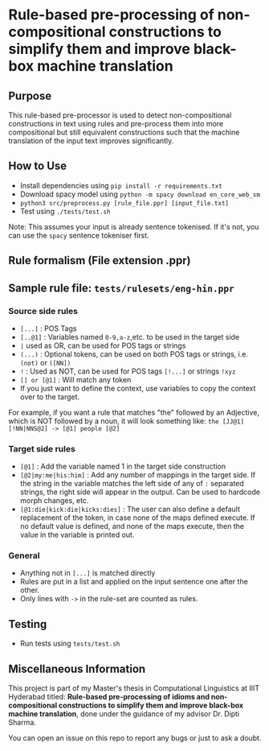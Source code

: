 # Rule-based pre-processing of non-compositional constructions to simplify them and improve black-box machine translation

## Purpose
This rule-based pre-processor is used to detect non-compositional constructions in text using rules and pre-process them into more compositional but still equivalent constructions such that the machine translation of the input text improves significantly.

## How to Use
- Install dependencies using `pip install -r requirements.txt`
- Download spacy model using `python -m spacy download en_core_web_sm`
- `python3 src/preprocess.py [rule_file.ppr] [input_file.txt]`
- Test using `./tests/test.sh`

Note: This assumes your input is already sentence tokenised. If it's not, you can use the `spacy` sentence tokeniser first.

## Rule formalism (File extension .ppr)

## **Sample rule file: `tests/rulesets/eng-hin.ppr`**

### Source side rules
- `[...]` : POS Tags
- `[..@1]` : Variables named `0-9,a-z`,etc. to be used in the target side
- `|` used as OR, can be used for POS tags or strings
- `(...)` : Optional tokens, can be used on both POS tags or strings, i.e. `(not)` or `([NN])`
- `!` : Used as NOT, can be used for POS tags `[!...]` or strings `!xyz`
- `[] or [@1]` : Will match any token
- If you just want to define the context, use variables to copy the context over to the target.

For example, if you want a rule that matches "the" followed by an Adjective, which is NOT followed by a noun, it will look something like: ```the [JJ@1] [!NN|NNS@2] -> [@1] people [@2]```

### Target side rules
- `[@1]` : Add the variable named 1 in the target side construction
- `[@2|my:me|his:him]` : Add any number of mappings in the target side. If the string in the variable matches the left side of any of `:` separated strings, the right side will appear in the output. Can be used to hardcode morph changes, etc.
- `[@1:die|kick:die|kicks:dies]` : The user can also define a default replacement of the token, in case none of the maps defined execute. If no default value is defined, and none of the maps execute, then the value in the variable is printed out.

### General

- Anything not in `[...]` is matched directly
- Rules are put in a list and applied on the input sentence one after the other.
- Only lines with `->` in the rule-set are counted as rules.

## Testing
- Run tests using `tests/test.sh`

## Miscellaneous Information
This project is part of my Master's thesis in Computational Linguistics at IIIT Hyderabad titled: **Rule-based pre-processing of idioms and non-compositional constructions to simplify them and improve black-box machine translation**, done under the guidance of my advisor Dr. Dipti Sharma.

You can open an issue on this repo to report any bugs or just to ask a doubt.
